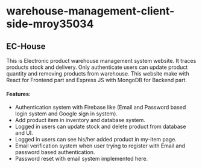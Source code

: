 # warehouse-management-client-side-mroy35034

## EC-House
   This is Electronic product warehouse management system website. It traces products stock and delivery.
   Only authenticate users can update product quantity and removing products from warehouse.
   This website make with React for Frontend part and Express JS with MongoDB for Backend part.

  #### Features:
   * Authentication system with Firebase like (Email and Password based login system and Google sign in system).
   * Add product item in inventory and database system.
   * Logged in users can update stock and delete product from database and UI.
   * Logged in users can see his/her added product in my-item page.
   * Email verification system when user trying to register with Email and password based authentication.
   * Password reset with email system implemented here.
